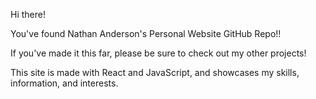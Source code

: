 Hi there!

You've found Nathan Anderson's Personal Website GitHub Repo!!

If you've made it this far, please be sure to check out my other projects!

This site is made with React and JavaScript, and showcases my skills, information, and interests.
